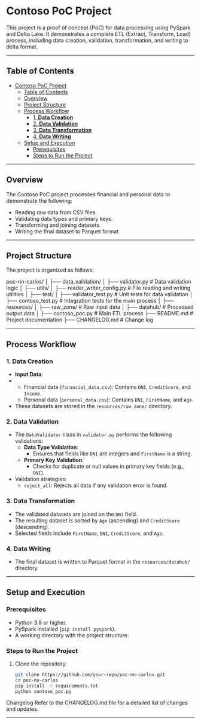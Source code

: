 # Contoso PoC Project

This project is a proof of concept (PoC) for data processing using PySpark and Delta Lake. It demonstrates a complete ETL (Extract, Transform, Load) process, including data creation, validation, transformation, and writing to delta format.

---

## Table of Contents

- [Contoso PoC Project](#contoso-poc-project)
  - [Table of Contents](#table-of-contents)
  - [Overview](#overview)
  - [Project Structure](#project-structure)
  - [Process Workflow](#process-workflow)
    - [1. **Data Creation**](#1-data-creation)
    - [2. **Data Validation**](#2-data-validation)
    - [3. **Data Transformation**](#3-data-transformation)
    - [4. **Data Writing**](#4-data-writing)
  - [Setup and Execution](#setup-and-execution)
    - [Prerequisites](#prerequisites)
    - [Steps to Run the Project](#steps-to-run-the-project)

---

## Overview

The Contoso PoC project processes financial and personal data to demonstrate the following:

- Reading raw data from CSV files.
- Validating data types and primary keys.
- Transforming and joining datasets.
- Writing the final dataset to Parquet format.

---

## Project Structure

The project is organized as follows:

poc-nn-carlos/ │ ├── data_validation/ │ ├── validator.py # Data validation logic │ ├── utils/ │ ├── reader_writer_config.py # File reading and writing utilities │ ├── test/ │ ├── validator_test.py # Unit tests for data validation │ ├── contoso_test.py # Integration tests for the main process │ ├── resources/ │ ├── raw_zone/ # Raw input data │ ├── datahub/ # Processed output data │ ├── contoso_poc.py # Main ETL process ├── README.md # Project documentation ├── CHANGELOG.md # Change log

---

## Process Workflow

### 1. **Data Creation**

- **Input Data**:
- 
  - Financial data (`financial_data.csv`): Contains `DNI`, `CreditScore`, and `Income`.
  - Personal data (`personal_data.csv`): Contains `DNI`, `FirstName`, and `Age`.
- These datasets are stored in the `resources/raw_zone/` directory.

### 2. **Data Validation**

- The `DataValidator` class in `validator.py` performs the following validations:
  - **Data Type Validation**:
    - Ensures that fields like `DNI` are integers and `FirstName` is a string.
  - **Primary Key Validation**:
    - Checks for duplicate or null values in primary key fields (e.g., `DNI`).
- Validation strategies:
  - `reject_all`: Rejects all data if any validation error is found.

### 3. **Data Transformation**

- The validated datasets are joined on the `DNI` field.
- The resulting dataset is sorted by `Age` (ascending) and `CreditScore` (descending).
- Selected fields include `FirstName`, `DNI`, `CreditScore`, and `Age`.

### 4. **Data Writing**

- The final dataset is written to Parquet format in the `resources/datahub/` directory.

---

## Setup and Execution

### Prerequisites

- Python 3.8 or higher.
- PySpark installed (`pip install pyspark`).
- A working directory with the project structure.

### Steps to Run the Project

1. Clone the repository:
   ```bash
   git clone https://github.com/your-repo/poc-nn-carlos.git
   cd poc-nn-carlos
   pip install -r requirements.txt
   python contoso_poc.py


Changelog
Refer to the CHANGELOG.md file for a detailed list of changes and updates.

---
